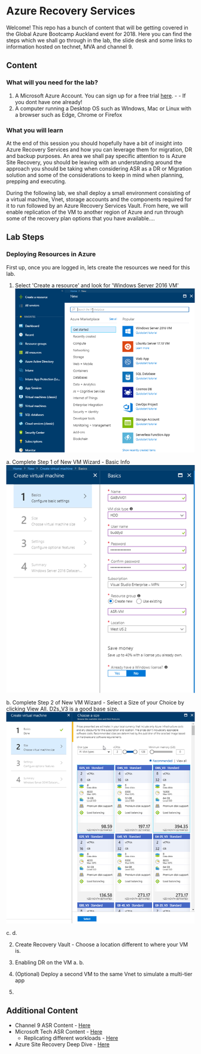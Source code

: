 # Azure Recovery Services

Welcome! This repo has a bunch of content that will be getting covered in the Global Azure Bootcamp Auckland event for 2018. Here you can find the steps which we shall go through in the lab, the slide desk and some links to information hosted on technet, MVA and channel 9.

## Content

### What will you need for the lab?
1. A Microsoft Azure Account. You can sign up for a free trial [here](https://azure.microsoft.com/en-us/free/). - - If you dont have one already!
2. A computer running a Desktop OS such as WIndows, Mac or Linux with a browser such as Edge, Chrome or Firefox


### What you will learn

At the end of this session you should hopefully have a bit of insight into Azure Recovery Services and how you can leverage them for migration, DR and backup purposes. An area we shall pay specific attention to is Azure Site Recovery, you should be leaving with an understanding around the approach you should be taking when considering ASR as a DR or Migration solution and some of the considerations to keep in mind when planning, prepping and executing.

During the following lab, we shall deploy a small environment consisting of a virtual machine, Vnet, storage accounts and the components required for it to run followed by an Azure Recovery Services Vault. From here, we will enable replication of the VM to another region of Azure and run through some of the recovery plan options that you have available....


## Lab Steps

### Deploying Resources in Azure

First up, once you are logged in, lets create the resources we need for this lab.

1. Select 'Create a resource' and look for 'Windows Server 2016 VM'
![alt text](/Images/1-CreateResource.png)

a. Complete Step 1 of New VM Wizard - Basic Info
![alt text](/Images/2-VMstep1.png)

b. Complete Step 2 of New VM Wizard - Select a Size of your Choice by clicking View All. D2s_V3 is a good base size.
![alt text](/Images/3-VMStep2.png)

c.
d.

2. Create Recovery Vault - Choose a location different to where your VM is.

3. Enabling DR on the VM
a.
b.

3. (Optional) Deploy a second VM to the same Vnet to simulate a multi-tier app


4. 






## Additional Content

- Channel 9 ASR Content - [Here](https://channel9.msdn.com/Series/Azure-Site-Recovery)
- Microsoft Tech ASR Content - [Here](https://docs.microsoft.com/en-us/azure/site-recovery/)
    - Replicating different workloads - [Here](https://docs.microsoft.com/en-us/azure/site-recovery/site-recovery-active-directory)
- Azure Site Recovery Deep Dive - [Here](https://channel9.msdn.com//Series/Azure-Site-Recovery/Azure-Site-Recovery-Deep-Dive/)
